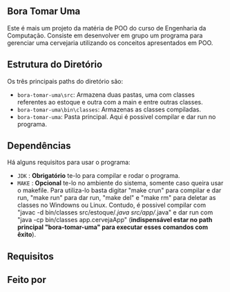 ## Bora Tomar Uma

Este é mais um projeto da matéria de POO do curso de Engenharia da Computação. Consiste em desenvolver em grupo um programa para gerenciar uma cervejaria utilizando os conceitos apresentados em POO.

## Estrutura do Diretório

Os três principais paths do diretório são:

- `bora-tomar-uma\src`: Armazena duas pastas, uma com classes referentes ao estoque e outra com a main e entre outras classes.
- `bora-tomar-uma\bin\classes`: Armazenas as classes compiladas.
- `bora-tomar-uma`: Pasta principal. Aqui é possivel compilar e dar run no programa.

## Dependências

Há alguns requisitos para usar o programa:

- `JDK` : **Obrigatório** te-lo para compilar e rodar o programa.
- `MAKE` : **Opcional** te-lo no ambiente do sistema, somente caso queira usar o makefile. Para utiliza-lo basta digitar "make crun" para compilar e dar run, "make run" para dar run, "make del" e "make rm" para deletar as classes no Windowns ou Linux. Contudo, é possivel compilar com "javac -d bin/classes src/estoque/*.java src/app/*.java" e dar run com "java -cp bin/classes app.cervejaApp" (**indispensável estar no path principal "bora-tomar-uma" para executar esses comandos com êxito**).


## Requisitos



## Feito por